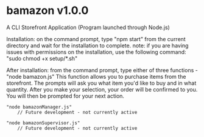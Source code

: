 # bamazon v1.0.0
A CLI Storefront Application
   (Program launched through Node.js)


Installation:
   on the command prompt, type "npm start" from the current directory and wait for the installation to complete.
	note: if you are having issues with permissions on the installation, use the following command:
	"sudo chmod +x setup/*.sh"

After installation:
   from the command prompt, type either of three functions -
	"node bamazon.js"
		This function allows you to purchase items from the storefront.  The prompts will ask you what item you'd like to buy and in what quantity.
		After you make your selection, your order will be confirmed to you.
		You will then be prompted for your next action.
	
	"node bamazonManager.js"
		// Future development - not currently active
			
	"node bamazonSupervisor.js"
		// Future development - not currently active
